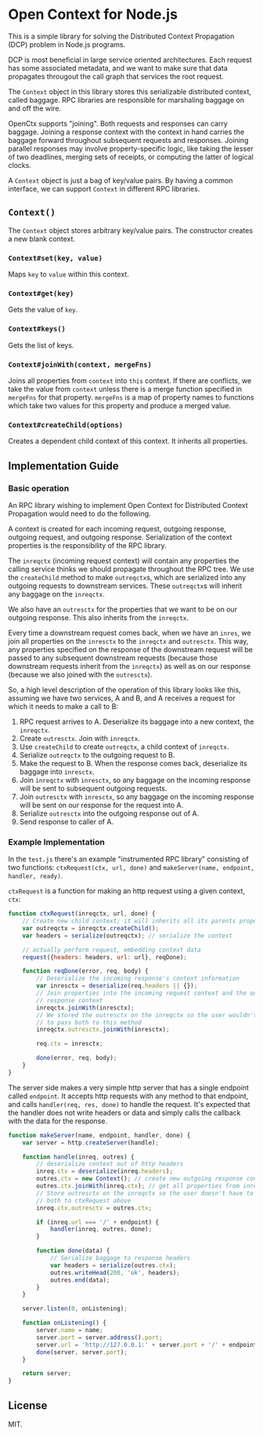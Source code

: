# Open Context for Node.js

This is a simple library for solving the Distributed Context Propagation (DCP)
problem in Node.js programs.

DCP is most beneficial in large service oriented architectures. Each request
has some associated metadata, and we want to make sure that data propagates 
througout the call graph that services the root request.

The `Context` object in this library stores this serializable distributed 
context, called baggage. RPC libraries are responsible for marshaling baggage 
on and off the wire.

OpenCtx supports "joining". Both requests and responses can carry baggage.
Joining a response context with the context in hand carries the baggage forward
throughout subsequent requests and responses. Joining parallel responses may
involve property-specific logic, like taking the lesser of two deadlines,
merging sets of receipts, or computing the latter of logical clocks.

A `Context` object is just a bag of key/value pairs. By having a
common interface, we can support `Context` in different RPC libraries.

## `Context()`

The `Context` object stores arbitrary key/value pairs. The constructor creates
a new blank context.

### `Context#set(key, value)`

Maps `key` to `value` within this context.

### `Context#get(key)`

Gets the value of `key`.

### `Context#keys()`

Gets the list of keys.

### `Context#joinWith(context, mergeFns)`

Joins all properties from `context` into `this` context. If there are 
conflicts, we take the value from `context` unless there is a merge function
specified in `mergeFns` for that property. `mergeFns` is a map of property 
names to functions which take two values for this property and produce a merged
value.

### `Context#createChild(options)`

Creates a dependent child context of this context. It inherits all properties.

## Implementation Guide

### Basic operation

An RPC library wishing to implement Open Context for Distributed Context
Propagation would need to do the following.

A context is created for each incoming request, outgoing response, outgoing
request, and outgoing response. Serialization of the context properties is the
responsibility of the RPC library.

The `inreqctx` (incoming request context) will contain any properties the 
calling service thinks we should propagate throughout the RPC tree. We use
the `createChild` method to make `outreqctx`s, which are serialized into any
outgoing requests to downstream services. These `outreqctx`s will inherit any 
baggage on the `inreqctx`.

We also have an `outresctx` for the properties that we want to be on our
outgoing response. This also inherits from the `inreqctx`.

Every time a downstream request comes back, when we have an `inres`, we join
all properties on the `inresctx` to the `inreqctx` and `outresctx`. This way,
any properties specified on the response of the downstream request will be
passed to any subsequent downstream requests (because those downstream requests
inherit from the `inreqctx`) as well as on our response (because we also joined
with the `outresctx`).

So, a high level description of the operation of this library looks like this,
assuming we have two services, A and B, and A receives a request for which it
needs to make a call to B:

1. RPC request arrives to A. Deserialize its baggage into a new context, 
   the `inreqctx`.
2. Create `outresctx`. Join with `inreqctx`.
3. Use `createChild` to create `outreqctx`, a child context of `inreqctx`.
4. Serialize `outreqctx` to the outgoing request to B.
5. Make the request to B. When the response comes back, deserialize its
   baggage into `inresctx`.
6. Join `inreqctx` with `inresctx`, so any baggage on the incoming response 
   will be sent to subsequent outgoing requests.
7. Join `outresctx` with `inresctx`, so any baggage on the incoming
   response will be sent on our response for the request into A.
8. Serialize `outresctx` into the outgoing response out of A.
9. Send response to caller of A.

### Example Implementation

In the `test.js` there's an example "instrumented RPC library" consisting of
two functions: `ctxRequest(ctx, url, done)` and 
`makeServer(name, endpoint, handler, ready)`.

`ctxRequest` is a function for making an http request using a given context,
`ctx`:

```javascript
function ctxRequest(inreqctx, url, done) {
    // Create new child context; it will inherits all its parents properties
    var outreqctx = inreqctx.createChild(); 
    var headers = serialize(outreqctx); // serialize the context

    // actually perform request, embedding context data
    request({headers: headers, url: url}, reqDone);

    function reqDone(error, req, body) {
        // Deserialize the incoming response's context information
        var inresctx = deserialize(req.headers || {});
        // Join properties into the incoming request context and the outgoing
        // response context
        inreqctx.joinWith(inresctx);
        // We stored the outresctx on the inreqctx so the user wouldn't have
        // to pass both to this method
        inreqctx.outresctx.joinWith(inresctx);

        req.ctx = inresctx;

        done(error, req, body);
    }
}
```

The server side makes a very simple http server that has a single endpoint
called `endpoint`. It accepts http requests with any method to that endpoint,
and calls `handler(req, res, done)` to handle the request. It's expected that
the handler does not write headers or data and simply calls the callback with
the data for the response.

```javascript
function makeServer(name, endpoint, handler, done) {
    var server = http.createServer(handle);

    function handle(inreq, outres) {
        // deserialize context out of http headers
        inreq.ctx = deserialize(inreq.headers);
        outres.ctx = new Context(); // create new outgoing response context
        outres.ctx.joinWith(inreq.ctx); // get all properties from inreq
        // Store outresctx on the inreqctx so the user doesn't have to pass
        // both to ctxRequest above
        inreq.ctx.outresctx = outres.ctx;

        if (inreq.url === '/' + endpoint) {
            handler(inreq, outres, done);
        }

        function done(data) {
            // Serialize baggage to response headers
            var headers = serialize(outres.ctx);
            outres.writeHead(200, 'ok', headers);
            outres.end(data);
        }
    }

    server.listen(0, onListening);

    function onListening() {
        server.name = name;
        server.port = server.address().port;
        server.url = 'http://127.0.0.1:' + server.port + '/' + endpoint;
        done(server, server.port);
    }

    return server;
}
```

## License

MIT.
